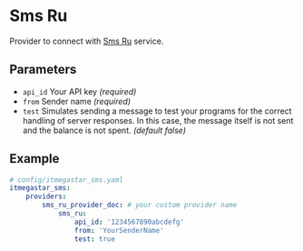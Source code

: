 # Sms Ru

Provider to connect with [Sms Ru](https://sms.ru) service.

## Parameters

 * `api_id` Your API key *(required)*
 * `from` Sender name *(required)*
 * `test` Simulates sending a message to test your programs for the correct handling of server responses. In this case, the message itself is not sent and the balance is not spent. *(default false)*

## Example

``` yaml
# config/itmegastar_sms.yaml
itmegastar_sms:
    providers:
        sms_ru_provider_doc: # your custom provider name
            sms_ru:
                api_id: '1234567890abcdefg'
                from: 'YourSenderName'
                test: true
```